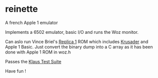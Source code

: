 # reinette
A french Apple 1 emulator

Implements a 6502 emulator, basic I/O and runs the Woz monitor.

Can aslo run Vince Briel's [Replica 1](http://www.brielcomputers.com/wordpress/?cat=17) ROM which includes [Krusader](http://school.anhb.uwa.edu.au/personalpages/kwessen/apple1/Krusader.htm) and Apple 1 Basic. 
Just convert the binary dump into a C array as it has been done with Apple 1 ROM in woz.h

Passes the [Klaus Test Suite](https://github.com/Klaus2m5/6502_65C02_functional_tests)

Have fun !
